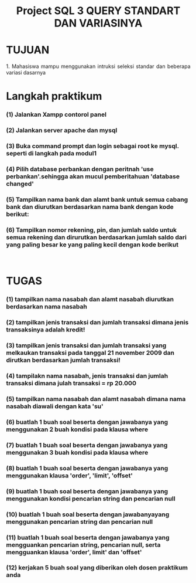 <h1 align="center">Project SQL 3 QUERY STANDART DAN VARIASINYA</h1>
<h1 align="LEFT">TUJUAN</h1>
<p align="justify">
1. Mahasiswa mampu menggunakan intruksi seleksi standar dan beberapa variasi dasarnya


</p>

<h1 align="Langkah Praktikum">Langkah praktikum</h1>

<h3> (1) Jalankan Xampp contorol panel</h3>
<h3> (2) Jalankan server apache dan mysql</h3>
<h3> (3) Buka command prompt dan login sebagai root ke mysql. seperti di langkah pada modul1</h3>
<h3> (4) Pilih database perbankan dengan peritnah 'use perbankan'.sehingga akan mucul pemberitahuan 'database changed'</h3>
<h3> (5) Tampilkan nama bank dan alamt bank untuk semua cabang bank dan diurutkan berdasarkan nama bank dengan kode berikut:</h3>
<h3> (6) Tampilkan nomor rekening, pin, dan jumlah saldo untuk semua rekening dan dirurutkan berdasarkan jumlah saldo dari yang paling besar ke yang paling kecil dengan kode berikut</h3>
<br />
<h1 align="Langkah Praktikum">TUGAS</h1>
<h3> (1)  tampilkan nama nasabah dan alamt nasabah diurutkan berdasarkan nama nasabah</h3>
<h3> (2)  tampilkan jenis transaksi dan jumlah transaksi dimana jenis transaksinya adalah kredit!</h3>
<h3> (3)  tampilkan jenis transaksi dan jumlah transaksi yang melkaukan transaksi pada tanggal 21 november 2009 dan dirutkan berdasarkan jumlah transaksi!</h3>
<h3> (4)  tampilakn nama nasabah, jenis transaksi dan jumlah transaksi dimana julah transaksi = rp 20.000</h3>
<h3> (5) tampilkan nama nasabah dan alamt nasabah dimana nama nasabah diawali dengan kata 'su'</h3>
<h3> (6)  buatlah 1 buah soal beserta dengan jawabanya yang menggunakan 2 buah kondisi pada klausa where</h3>
<h3> (7)  buatlah 1 buah soal beserta dengan jawabanya yang menggunakan 3 buah kondisi pada klausa where</h3>
<h3> (8)  buatlah 1 buah soal beserta dengan jawabanya yang menggunakan klausa 'order', 'limit', 'offset'</h3>
<h3> (9)  buatlah 1 buah soal beserta dengan jawabanya yang menggunakan kondisi pencarian string dan pencarian null</h3>
<h3> (10)  buatlah 1 buah soal beserta dengan jawabanyayang menggunakan pencarian string dan pencarian null</h3>
<h3> (11)  buatlah 1 buah soal beserta dengan jawabanya yang mengguankan pencarian string, pencarian null, serta mengguankan klausa 'order', limit' dan 'offset'</h3>
<h3> (12) kerjakan 5 buah soal yang diberikan oleh dosen praktikum anda</h3>



